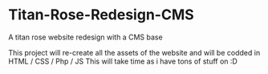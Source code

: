 # Titan-Rose-Redesign-CMS
A titan rose website redesign with a CMS base

This project will re-create all the assets of the website and will be codded in HTML / CSS / Php / JS
This will take time as i have tons of stuff on :D
